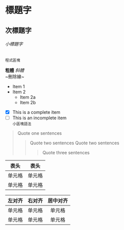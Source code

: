 # 標題字
## 次標題字
###### 小標題字
```
程式區塊
```
**粗體**
_斜體_  
~刪除線~  
* Item 1
* Item 2
  * Item 2a
  * Item 2b
- [x] This is a complete item
- [ ] This is an incomplete item  
`小區塊語法`  
> Quote one sentences
>>Quote two sentences
>>Quote two sentences
>>>Quote three sentences

|  表头   | 表头  |
|  ----  | ----  |
| 单元格  | 单元格 |
| 单元格  | 单元格 |

| 左对齐 | 右对齐 | 居中对齐 |
| :-----| ----: | :----: |
| 单元格 | 单元格 | 单元格 |
| 单元格 | 单元格 | 单元格 |
